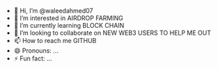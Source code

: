 - 👋 Hi, I’m @waleedahmed07
- 👀 I’m interested in AIRDROP FARMING
- 🌱 I’m currently learning BLOCK CHAIN 
- 💞️ I’m looking to collaborate on NEW WEB3 USERS TO HELP ME OUT
- 📫 How to reach me GITHUB
- 😄 Pronouns: ...
- ⚡ Fun fact: ...

<!---
waleedahmed07/waleedahmed07 is a ✨ special ✨ repository because its `README.md` (this file) appears on your GitHub profile.
You can click the Preview link to take a look at your changes.
--->
